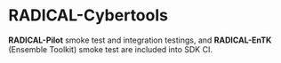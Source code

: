 # RADICAL-Cybertools

**RADICAL-Pilot** smoke test and integration testings, and **RADICAL-EnTK** 
(Ensemble Toolkit) smoke test are included into SDK CI.
